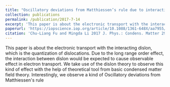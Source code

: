 ```yaml
---
title: "Oscillatory deviations from Matthiessen’s rule due to interacting dislocations"
collection: publications
permalink: /publication/2017-7-14
excerpt: 'This paper is about the electronic transport with the interacting dislon, which is the quantization of dislocations.'
paperurl: 'https://iopscience.iop.org/article/10.1088/1361-648X/aa7955/meta'
citation: 'Chu-Liang Fu and Mingda Li 2017 J. Phys.: Condens. Matter 29 325702'
---
```

This paper is about the electronic transport with the interacting dislon, which is the quantization of dislocations. Due to the long range order effect, the interaction between dislon would be expected to cause observable effect in electron transport. We take use of the dislon theory to observe this kind of effect with the help of theoretical tool from basic condensed matter field theory. Interestingly, we observe a kind of Oscillatory deviations from Matthiessen's rule

